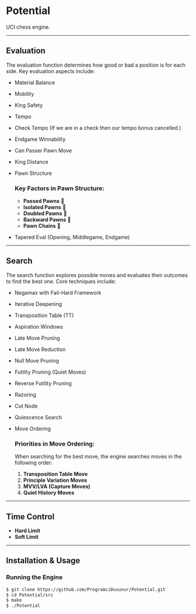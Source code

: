 # Potential

UCI chess engine.

---

## Evaluation

The evaluation function determines how good or bad a position is for each side. Key evaluation aspects include:  

- Material Balance  
- Mobility
- King Safety
- Tempo
- Check Tempo (If we are in a check then our tempo bonus cancelled.)
- Endgame Winnability
- Can Passer Pawn Move
- King Distance
- Pawn Structure  
  ### Key Factors in Pawn Structure:
  - **Passed Pawns** 🚧  
  - **Isolated Pawns** 🚧  
  - **Doubled Pawns** 🚧  
  - **Backward Pawns** 🚧  
  - **Pawn Chains** 🚧  

- Tapered Eval (Opening, Middlegame, Endgame)

---

## Search

The search function explores possible moves and evaluates their outcomes to find the best one. Core techniques include:  

- Negamax with Fail-Hard Framework
- Iterative Deepening 
- Transposition Table (TT)
- Aspiration Windows
- Late Move Pruning
- Late Move Reduction
- Null Move Pruning
- Futility Pruning (Quiet Moves)
- Reverse Futility Pruning
- Razoring
- Cut Node
- Quiescence Search
- Move Ordering  
  ### Priorities in Move Ordering:
  When searching for the best move, the engine searches moves in the following order:
  
  1. **Transposition Table Move**
  2. **Principle Variation Moves**
  3. **MVV/LVA (Capture Moves)**
  4. **Quiet History Moves**
---

## Time Control

- **Hard Limit**
- **Soft Limit**

---

## Installation & Usage

### Running the Engine
```bash
$ git clone https://github.com/ProgramciDusunur/Potential.git
$ cd Potential/src
$ make
$ ./Potential

